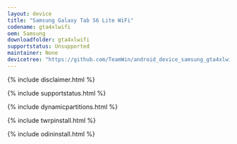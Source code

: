 ```yaml
---
layout: device
title: "Samsung Galaxy Tab S6 Lite WiFi"
codename: gta4xlwifi
oem: Samsung
downloadfolder: gta4xlwifi
supportstatus: Unsupported
maintainer: None
devicetree: "https://github.com/TeamWin/android_device_samsung_gta4xlwifi"
---
```


{% include disclaimer.html %}

{% include supportstatus.html %}

{% include dynamicpartitions.html %}

{% include twrpinstall.html %}

{% include odininstall.html %}
